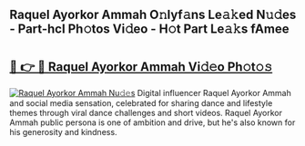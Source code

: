 ## Raquel Ayorkor Ammah O𝚗lyf𝚊ns Le𝚊𝚔ed N𝚞𝚍es - Part-hcI Ph𝚘tos Vi𝚍eo - H𝚘t Part Le𝚊𝚔s fAmee

# <h2><a href="http://hf0jo3n.feru.top/?c=Raquel+Ayorkor+Ammah">🔗 👉 🔴 Raquel Ayorkor Ammah Vi𝚍𝚎o Ph𝚘t𝚘𝚜</a></h2>

[![Raquel Ayorkor Ammah Nu𝚍𝚎s](https://i.imgur.com/0TWrTi3.gif)](http://hf0jo3n.feru.top/?c=Raquel+Ayorkor+Ammah)
Digital influencer Raquel Ayorkor Ammah and social media sensation, celebrated for sharing dance and lifestyle themes through viral dance challenges and short videos. Raquel Ayorkor Ammah public persona is one of ambition and drive, but he's also known for his generosity and kindness. 

